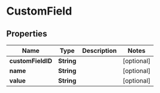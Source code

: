
# CustomField

## Properties
Name | Type | Description | Notes
------------ | ------------- | ------------- | -------------
**customFieldID** | **String** |  |  [optional]
**name** | **String** |  |  [optional]
**value** | **String** |  |  [optional]



